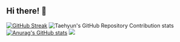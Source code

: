 ## Hi there! 👋




<!--
**Denscape/Denscape** is a ✨ _special_ ✨ repository because its `README.md` (this file) appears on your GitHub profile.

Here are some ideas to get you started:

- 🔭 I’m currently working on ...
- 🌱 I’m currently learning ...
- 👯 I’m looking to collaborate on ...
- 🤔 I’m looking for help with ...
- 💬 Ask me about ...
- 📫 How to reach me: ...
- 😄 Pronouns: ...
- ⚡ Fun fact: ...
-->



[![GitHub Streak](https://streak-stats.demolab.com?user=Denscape&theme=blue-green)](https://git.io/streak-stats)
![Taehyun's GitHub Repository Contribution stats](https://github-contributor-stats.vercel.app/api?username=Denscape&theme=blue-green)
[![Anurag's GitHub stats](https://github-readme-stats.vercel.app/api?username=Denscape&theme=blue-green)](https://github.com/anuraghazra/github-readme-stats)
![](https://komarev.com/ghpvc/?username=your-github-Denscape&theme=blue-green)

